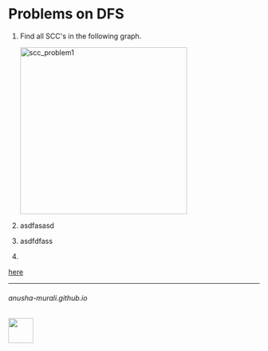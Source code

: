 # Problems on DFS


1. Find all SCC's in the following graph.

   <img width="334" alt="scc_problem1" src="https://github.com/user-attachments/assets/74590a7e-c9fa-4c3f-bfa1-a4affe8e11cf">
   
2. asdfasasd
3. asdfdfass
4. 


[here](./README.md)

* * *
###### anusha-murali.github.io

<img src="https://github.com/anusha-murali/anusha-murali.github.io/assets/111596338/639243aa-2857-4595-a65a-7852762bb002" width="50" height="50"/>
